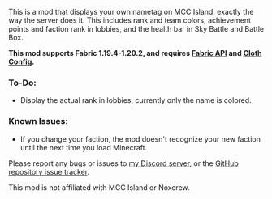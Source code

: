 This is a mod that displays your own nametag on MCC Island, exactly the way the server does it. This includes rank and team colors, achievement points and faction rank in lobbies, and the health bar in Sky Battle and Battle Box. 

**This mod supports Fabric 1.19.4-1.20.2, and requires [Fabric API](https://modrinth.com/mod/fabric-api) and [Cloth Config](https://modrinth.com/mod/cloth-config).**

### To-Do:
- Display the actual rank in lobbies, currently only the name is colored.

### Known Issues:
- If you change your faction, the mod doesn't recognize your new faction until the next time you load Minecraft.

Please report any bugs or issues to [my Discord server](https://discord.gg/4XyWdWzRrU), or the [GitHub repository issue tracker](https://github.com/anastarawneh/MCCINametagMod/issues).

This mod is not affiliated with MCC Island or Noxcrew.
